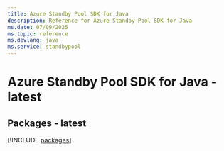 ```yaml
---
title: Azure Standby Pool SDK for Java
description: Reference for Azure Standby Pool SDK for Java
ms.date: 07/09/2025
ms.topic: reference
ms.devlang: java
ms.service: standbypool
---
```

# Azure Standby Pool SDK for Java - latest
## Packages - latest
[!INCLUDE [packages](standby-pool-index.md)]